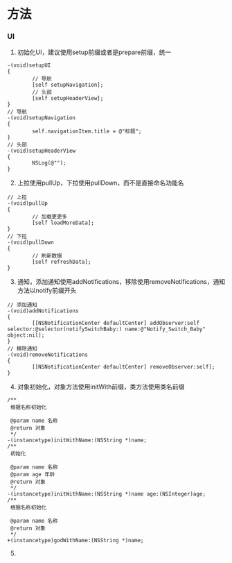 # 方法

### UI

1. 初始化UI，建议使用setup前缀或者是prepare前缀，统一
```objc
-(void)setupUI
{
        // 导航
        [self setupNavigation];
        // 头部
        [self setupHeaderView];
}
// 导航
-(void)setupNavigation
{
        self.navigationItem.title = @"标题";
}
// 头部
-(void)setupHeaderView
{
        NSLog(@"");
}
```
2. 上拉使用pullUp，下拉使用pullDown，而不是直接命名功能名
```objc
// 上拉
-(void)pullUp
{
        // 加载更更多
        [self loadMoreData];
}
// 下拉
-(void)pullDown
{
        // 刷新数据
        [self refreshData];
}
```
3. 通知，添加通知使用addNotifications，移除使用removeNotifications，通知方法以notify前缀开头
```objc
// 添加通知
-(void)addNotifications
{
        [[NSNotificationCenter defaultCenter] addObserver:self selector:@selector(notifySwitchBaby:) name:@"Notify_Switch_Baby" object:nil];
}
// 移除通知
-(void)removeNotifications
{
        [[NSNotificationCenter defaultCenter] removeObserver:self];
}
```
4. 对象初始化，对象方法使用initWith前缀，类方法使用类名前缀
```objc
/**
 根据名称初始化

 @param name 名称
 @return 对象
 */
-(instancetype)initWithName:(NSString *)name;
/**
 初始化

 @param name 名称
 @param age 年龄
 @return 对象
 */
-(instancetype)initWithName:(NSString *)name age:(NSInteger)age;
/**
 根据名称初始化

 @param name 名称
 @return 对象
 */
+(instancetype)godWithName:(NSString *)name;
```
5.
